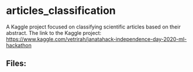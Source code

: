 # articles_classification
A Kaggle project focused on classifying scientific articles based on their abstract. The link to the Kaggle project: 
https://www.kaggle.com/vetrirah/janatahack-independence-day-2020-ml-hackathon

## Files:
